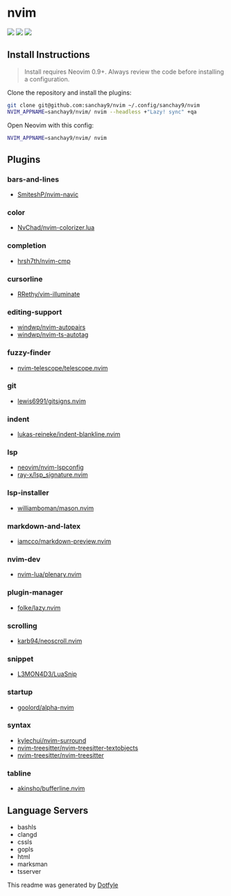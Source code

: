 # nvim

<a href="https://dotfyle.com/sanchay9/nvim"><img src="https://dotfyle.com/sanchay9/nvim/badges/plugins?style=flat" /></a>
<a href="https://dotfyle.com/sanchay9/nvim"><img src="https://dotfyle.com/sanchay9/nvim/badges/leaderkey?style=flat" /></a>
<a href="https://dotfyle.com/sanchay9/nvim"><img src="https://dotfyle.com/sanchay9/nvim/badges/plugin-manager?style=flat" /></a>

## Install Instructions

> Install requires Neovim 0.9+. Always review the code before installing a configuration.

Clone the repository and install the plugins:

```sh
git clone git@github.com:sanchay9/nvim ~/.config/sanchay9/nvim
NVIM_APPNAME=sanchay9/nvim/ nvim --headless +"Lazy! sync" +qa
```

Open Neovim with this config:

```sh
NVIM_APPNAME=sanchay9/nvim/ nvim
```

## Plugins

### bars-and-lines

- [SmiteshP/nvim-navic](https://dotfyle.com/plugins/SmiteshP/nvim-navic)

### color

- [NvChad/nvim-colorizer.lua](https://dotfyle.com/plugins/NvChad/nvim-colorizer.lua)

### completion

- [hrsh7th/nvim-cmp](https://dotfyle.com/plugins/hrsh7th/nvim-cmp)

### cursorline

- [RRethy/vim-illuminate](https://dotfyle.com/plugins/RRethy/vim-illuminate)

### editing-support

- [windwp/nvim-autopairs](https://dotfyle.com/plugins/windwp/nvim-autopairs)
- [windwp/nvim-ts-autotag](https://dotfyle.com/plugins/windwp/nvim-ts-autotag)

### fuzzy-finder

- [nvim-telescope/telescope.nvim](https://dotfyle.com/plugins/nvim-telescope/telescope.nvim)

### git

- [lewis6991/gitsigns.nvim](https://dotfyle.com/plugins/lewis6991/gitsigns.nvim)

### indent

- [lukas-reineke/indent-blankline.nvim](https://dotfyle.com/plugins/lukas-reineke/indent-blankline.nvim)

### lsp

- [neovim/nvim-lspconfig](https://dotfyle.com/plugins/neovim/nvim-lspconfig)
- [ray-x/lsp_signature.nvim](https://dotfyle.com/plugins/ray-x/lsp_signature.nvim)

### lsp-installer

- [williamboman/mason.nvim](https://dotfyle.com/plugins/williamboman/mason.nvim)

### markdown-and-latex

- [iamcco/markdown-preview.nvim](https://dotfyle.com/plugins/iamcco/markdown-preview.nvim)

### nvim-dev

- [nvim-lua/plenary.nvim](https://dotfyle.com/plugins/nvim-lua/plenary.nvim)

### plugin-manager

- [folke/lazy.nvim](https://dotfyle.com/plugins/folke/lazy.nvim)

### scrolling

- [karb94/neoscroll.nvim](https://dotfyle.com/plugins/karb94/neoscroll.nvim)

### snippet

- [L3MON4D3/LuaSnip](https://dotfyle.com/plugins/L3MON4D3/LuaSnip)

### startup

- [goolord/alpha-nvim](https://dotfyle.com/plugins/goolord/alpha-nvim)

### syntax

- [kylechui/nvim-surround](https://dotfyle.com/plugins/kylechui/nvim-surround)
- [nvim-treesitter/nvim-treesitter-textobjects](https://dotfyle.com/plugins/nvim-treesitter/nvim-treesitter-textobjects)
- [nvim-treesitter/nvim-treesitter](https://dotfyle.com/plugins/nvim-treesitter/nvim-treesitter)

### tabline

- [akinsho/bufferline.nvim](https://dotfyle.com/plugins/akinsho/bufferline.nvim)

## Language Servers

- bashls
- clangd
- cssls
- gopls
- html
- marksman
- tsserver

This readme was generated by [Dotfyle](https://dotfyle.com)
